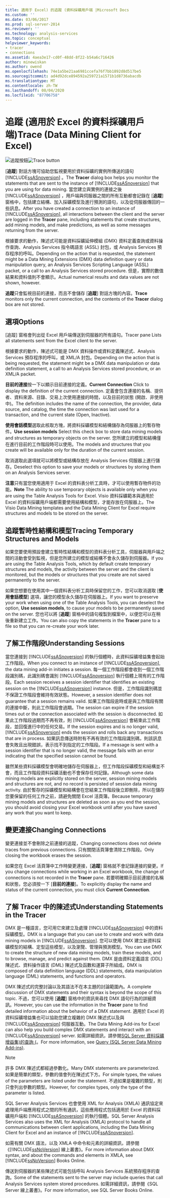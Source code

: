 ```yaml
---
title: 適用于 Excel) 的追蹤 (資料採礦用戶端 |Microsoft Docs
ms.custom: ''
ms.date: 03/06/2017
ms.prod: sql-server-2014
ms.reviewer: ''
ms.technology: analysis-services
ms.topic: conceptual
helpviewer_keywords:
- tracer
- connections
ms.assetid: 4aea3e17-cd0f-48dd-8f22-b54a6c716426
author: minewiskan
ms.author: owend
ms.openlocfilehash: 74e1a5be21aa6981ccefa76f7bb1892d8d517be5
ms.sourcegitcommit: ad4d92dce894592a259721a1571b1d8736abacdb
ms.translationtype: MT
ms.contentlocale: zh-TW
ms.lasthandoff: 08/04/2020
ms.locfileid: "87706758"
---
```

# <a name="trace-data-mining-client-for-excel"></a><span data-ttu-id="bf8ee-102">追蹤 (適用於 Excel 的資料採礦用戶端)</span><span class="sxs-lookup"><span data-stu-id="bf8ee-102">Trace (Data Mining Client for Excel)</span></span>
  <span data-ttu-id="bf8ee-103">![追蹤按鈕](media/misc-trace.gif "追蹤按鈕")</span><span class="sxs-lookup"><span data-stu-id="bf8ee-103">![Trace button](media/misc-trace.gif "Trace button")</span></span>

 <span data-ttu-id="bf8ee-104">[**追蹤**] 對話方塊可協助您監視要用於資料採礦的實例所傳送的語句 [!INCLUDE[ssASnoversion](../includes/ssasnoversion-md.md)] 。</span><span class="sxs-lookup"><span data-stu-id="bf8ee-104">The **Tracer** dialog box helps you monitor the statements that are sent to the instance of [!INCLUDE[ssASnoversion](../includes/ssasnoversion-md.md)] that you are using for data mining.</span></span> <span data-ttu-id="bf8ee-105">當您建立與實例的連接之後 [!INCLUDE[ssASnoversion](../includes/ssasnoversion-md.md)] ，用戶端與伺服器之間的所有互動都會記錄在 [**追蹤**] 窗格中，包括建立結構、加入採礦模型及進行預測的語句，以及從伺服器傳回的一些訊息。</span><span class="sxs-lookup"><span data-stu-id="bf8ee-105">After you have created a connection to an instance of [!INCLUDE[ssASnoversion](../includes/ssasnoversion-md.md)], all interactions between the client and the server are logged in the **Tracer** pane, including statements that create structures, add mining models, and make predictions, as well as some messages returning from the server.</span></span>

 <span data-ttu-id="bf8ee-106">根據要求的動作，陳述式可能是資料採礦延伸模組 (DMX) 資料定義查詢或資料操作查詢、Analysis Services 指令碼語言 (ASSL) 封包，或 Analysis Services 預存程序的呼叫。</span><span class="sxs-lookup"><span data-stu-id="bf8ee-106">Depending on the action that is requested, the statement might be a Data Mining Extensions (DMX) data definition query or data manipulation query, an Analysis Services Scripting Language (ASSL) packet, or a call to an Analysis Services stored procedure.</span></span> <span data-ttu-id="bf8ee-107">但是，實際的數值結果和資料值則不會顯示。</span><span class="sxs-lookup"><span data-stu-id="bf8ee-107">Actual numerical results and data values are not shown, however.</span></span>

 <span data-ttu-id="bf8ee-108">**追蹤**只會監視目前的連接，而且不會儲存 [**追蹤**] 對話方塊的內容。</span><span class="sxs-lookup"><span data-stu-id="bf8ee-108">**Trace** monitors only the current connection, and the contents of the **Tracer** dialog box are not stored.</span></span>

## <a name="options"></a><span data-ttu-id="bf8ee-109">選項</span><span class="sxs-lookup"><span data-stu-id="bf8ee-109">Options</span></span>
 <span data-ttu-id="bf8ee-110">[追蹤] 窗格會列出從 Excel 用戶端傳送到伺服器的所有語句。</span><span class="sxs-lookup"><span data-stu-id="bf8ee-110">Tracer pane Lists all statements sent from the Excel client to the server.</span></span>

 <span data-ttu-id="bf8ee-111">根據要求的動作，陳述式可能是 DMX 資料操作或資料定義陳述式、Analysis Services 預存程序的呼叫，或 XML/A 封包。</span><span class="sxs-lookup"><span data-stu-id="bf8ee-111">Depending on the action that is being requested, the statement might be a DMX data manipulation or data definition statement, a call to an Analysis Services stored procedure, or an XML/A packet.</span></span>

 <span data-ttu-id="bf8ee-112">**目前的連接**按一下以顯示目前連接的定義。</span><span class="sxs-lookup"><span data-stu-id="bf8ee-112">**Current Connection** Click to display the definition of the current connection.</span></span> <span data-ttu-id="bf8ee-113">定義會包含連接的名稱、提供者、資料來源、目錄、交易上次使用連接的時間，以及目前的狀態 (開啟、非使用中)。</span><span class="sxs-lookup"><span data-stu-id="bf8ee-113">The definition includes the name of the connection, the provider, data source, and catalog, the time the connection was last used for a transaction, and the current state (Open, Inactive).</span></span>

 <span data-ttu-id="bf8ee-114">**使用會話模型**選取此核取方塊，將資料採礦模型和結構儲存為伺服器上的暫存物件。</span><span class="sxs-lookup"><span data-stu-id="bf8ee-114">**Use session models** Select this check box to store data mining models and structures as temporary objects on the server.</span></span> <span data-ttu-id="bf8ee-115">您所建立的模型和結構僅在進行目前的工作階段時可以使用。</span><span class="sxs-lookup"><span data-stu-id="bf8ee-115">The models and structures that you create will be available only for the duration of the current session.</span></span>

 <span data-ttu-id="bf8ee-116">取消選取此選項就可以將模型或結構存放在 Analysis Services 伺服器上進行儲存。</span><span class="sxs-lookup"><span data-stu-id="bf8ee-116">Deselect this option to save your models or structures by storing them on an Analysis Services server.</span></span>

 <span data-ttu-id="bf8ee-117">**注意**只有當您使用適用于 Excel 的資料表分析工具時，才可以使用暫存物件的功能。</span><span class="sxs-lookup"><span data-stu-id="bf8ee-117">**Note** The ability to use temporary objects is available only when you are using the Table Analysis Tools for Excel.</span></span> <span data-ttu-id="bf8ee-118">Visio 資料採礦範本與適用於 Excel 的資料採礦用戶端都需要使用結構和模型，才能存放在伺服器上。</span><span class="sxs-lookup"><span data-stu-id="bf8ee-118">The Visio Data Mining templates and the Data Mining Client for Excel require structures and models to be stored on the server.</span></span>

## <a name="tracing-temporary-structures-and-models"></a><span data-ttu-id="bf8ee-119">追蹤暫時性結構和模型</span><span class="sxs-lookup"><span data-stu-id="bf8ee-119">Tracing Temporary Structures and Models</span></span>
 <span data-ttu-id="bf8ee-120">如果您要使用預設會建立暫時性結構和模型的資料表分析工具，伺服器與用戶端之間的活動會受到監視，但是您所建立的模型或結構不會永久儲存到伺服器。</span><span class="sxs-lookup"><span data-stu-id="bf8ee-120">If you are using the Table Analysis Tools, which by default create temporary structures and models, the activity between the server and the client is monitored, but the models or structures that you create are not saved permanently to the server.</span></span>

 <span data-ttu-id="bf8ee-121">如果您想要在使用其中一個資料表分析工具時保留您的工作，您可以取消選取 [**使用會話模型**] 選項，讓您的模型永久儲存在伺服器上。</span><span class="sxs-lookup"><span data-stu-id="bf8ee-121">If you want to preserve your work when using one of the Table Analysis Tools, you can deselect the option, **Use session models**, to cause your models to be permanently saved on the server.</span></span> <span data-ttu-id="bf8ee-122">您也可以將 [**追蹤**] 窗格中的語句複製到檔案中，以便您可以在稍後重新建立工作。</span><span class="sxs-lookup"><span data-stu-id="bf8ee-122">You can also copy the statements in the **Tracer** pane to a file so that you can re-create your work later.</span></span>

## <a name="understanding-sessions"></a><span data-ttu-id="bf8ee-123">了解工作階段</span><span class="sxs-lookup"><span data-stu-id="bf8ee-123">Understanding Sessions</span></span>
 <span data-ttu-id="bf8ee-124">當您連接到 [!INCLUDE[ssASnoversion](../includes/ssasnoversion-md.md)] 的執行個體時，此資料採礦增益集會起始工作階段。</span><span class="sxs-lookup"><span data-stu-id="bf8ee-124">When you connect to an instance of [!INCLUDE[ssASnoversion](../includes/ssasnoversion-md.md)], the data mining add-in initiates a session.</span></span> <span data-ttu-id="bf8ee-125">每一個工作階段都會收到一個工作階段識別碼，此識別碼會識別 [!INCLUDE[ssASnoversion](../includes/ssasnoversion-md.md)] 執行個體上現有的工作階段。</span><span class="sxs-lookup"><span data-stu-id="bf8ee-125">Each session receives a session identifier that identifies an existing session on the [!INCLUDE[ssASnoversion](../includes/ssasnoversion-md.md)] instance.</span></span> <span data-ttu-id="bf8ee-126">但是，工作階段識別碼並不保證工作階段會維持有效狀態。</span><span class="sxs-lookup"><span data-stu-id="bf8ee-126">However, a session identifier does not guarantee that a session remains valid.</span></span> <span data-ttu-id="bf8ee-127">如果工作階段逾時或是與工作階段有關的連接中斷，則此工作階段會過期。</span><span class="sxs-lookup"><span data-stu-id="bf8ee-127">The session can expire if the session times out or the connection associated with the session is disconnected.</span></span> <span data-ttu-id="bf8ee-128">如果此工作階段過期而不再有效，則 [!INCLUDE[ssASnoversion](../includes/ssasnoversion-md.md)] 會結束此工作階段，並回復進行中的任何交易。</span><span class="sxs-lookup"><span data-stu-id="bf8ee-128">If the session expires and is no longer valid, [!INCLUDE[ssASnoversion](../includes/ssasnoversion-md.md)] ends the session and rolls back any transactions that are in process.</span></span> <span data-ttu-id="bf8ee-129">如果訊息傳送時附有不再有效的工作階段識別碼，則該訊息會失敗且出現錯誤，表示找不到指定的工作階段。</span><span class="sxs-lookup"><span data-stu-id="bf8ee-129">If a message is sent with a session identifier that is no longer valid, the message fails with an error indicating that the specified session cannot be found.</span></span>

 <span data-ttu-id="bf8ee-130">雖然某些資料採礦模型會明確地儲存在伺服器上，但工作階段採礦模型和結構並不會，而且工作階段資料採礦活動也不會保存任何記錄。</span><span class="sxs-lookup"><span data-stu-id="bf8ee-130">Although some data mining models are explicitly stored on the server, session mining models and structures are not, and no record is persisted of session data mining activity.</span></span> <span data-ttu-id="bf8ee-131">由於暫存的採礦模型和結構會在您結束工作階段後立即刪除，所以在儲存您要保留的任何工作之前，請避免關閉 Excel 活頁簿。</span><span class="sxs-lookup"><span data-stu-id="bf8ee-131">Because temporary mining models and structures are deleted as soon as you end the session, you should avoid closing your Excel workbook until after you have saved any work that you want to keep.</span></span>

## <a name="changing-connections"></a><span data-ttu-id="bf8ee-132">變更連接</span><span class="sxs-lookup"><span data-stu-id="bf8ee-132">Changing Connections</span></span>
 <span data-ttu-id="bf8ee-133">變更連接並不會刪除之前連接的追蹤，</span><span class="sxs-lookup"><span data-stu-id="bf8ee-133">Changing connections does not delete traces from previous connections.</span></span> <span data-ttu-id="bf8ee-134">只有關閉活頁簿會清除工作階段。</span><span class="sxs-lookup"><span data-stu-id="bf8ee-134">Only closing the workbook erases the session.</span></span>

 <span data-ttu-id="bf8ee-135">如果您在 Excel 活頁簿中工作時變更連接，[**追蹤**] 窗格就不會記錄連接的變更。</span><span class="sxs-lookup"><span data-stu-id="bf8ee-135">If you change connections while working in an Excel workbook, the change of connections is not recorded in the **Tracer** pane.</span></span> <span data-ttu-id="bf8ee-136">若要明確顯示目前連接的名稱和狀態，您必須按一下 [**目前的連接**]。</span><span class="sxs-lookup"><span data-stu-id="bf8ee-136">To explicitly display the name and status of the current connection, you must click **Current Connection**.</span></span>

## <a name="understanding-statements-in-the-tracer"></a><span data-ttu-id="bf8ee-137">了解 Tracer 中的陳述式</span><span class="sxs-lookup"><span data-stu-id="bf8ee-137">Understanding Statements in the Tracer</span></span>
 <span data-ttu-id="bf8ee-138">DMX 是一種語言，您可用它來建立及處理 [!INCLUDE[ssASnoversion](../includes/ssasnoversion-md.md)] 中的資料採礦模型。</span><span class="sxs-lookup"><span data-stu-id="bf8ee-138">DMX is a language that you can use to create and work with data mining models in [!INCLUDE[ssASnoversion](../includes/ssasnoversion-md.md)].</span></span> <span data-ttu-id="bf8ee-139">您可以使用 DMX 建立新資料採礦模型的結構、定型這些模型，以及瀏覽、管理與預測模型。</span><span class="sxs-lookup"><span data-stu-id="bf8ee-139">You can use DMX to create the structure of new data mining models, train these models, and to browse, manage, and predict against them.</span></span> <span data-ttu-id="bf8ee-140">DMX 是由資料定義語言 (DDL) 陳述式、資料操作語言 (DML) 陳述式及函數和運算子所組成。</span><span class="sxs-lookup"><span data-stu-id="bf8ee-140">DMX is composed of data definition language (DDL) statements, data manipulation language (DML) statements, and functions and operators.</span></span>

 <span data-ttu-id="bf8ee-141">DMX 陳述式的完整討論以及其語法不在本主題的討論範圍內。</span><span class="sxs-lookup"><span data-stu-id="bf8ee-141">A complete discussion of DMX statements and their syntax is beyond the scope of this topic.</span></span> <span data-ttu-id="bf8ee-142">不過，您可以使用 [**追蹤**] 窗格中的資訊來尋找 DMX 語句行為的詳細資訊。</span><span class="sxs-lookup"><span data-stu-id="bf8ee-142">However, you can use the information in the **Tracer** pane to find detailed information about the behavior of a DMX statement.</span></span> <span data-ttu-id="bf8ee-143">適用於 Excel 的資料採礦增益集也可以協助您建立複雜的 DMX 陳述式以及與 [!INCLUDE[ssASnoversion](../includes/ssasnoversion-md.md)] 伺服器互動。</span><span class="sxs-lookup"><span data-stu-id="bf8ee-143">The Data Mining Add-ins for Excel can also help you build complex DMX statements and interact with an [!INCLUDE[ssASnoversion](../includes/ssasnoversion-md.md)] server.</span></span> <span data-ttu-id="bf8ee-144">如需詳細資訊，請參閱[SQL Server 資料採礦增益集&#41;的查詢 &#40;](query-sql-server-data-mining-add-ins.md)。</span><span class="sxs-lookup"><span data-stu-id="bf8ee-144">For more information, see [Query &#40;SQL Server Data Mining Add-ins&#41;](query-sql-server-data-mining-add-ins.md).</span></span>

> [!NOTE]
>  <span data-ttu-id="bf8ee-145">許多 DMX 陳述式都經過參數化。</span><span class="sxs-lookup"><span data-stu-id="bf8ee-145">Many DMX statements are parameterized.</span></span> <span data-ttu-id="bf8ee-146">如果是簡單的類型，參數的值會列在陳述式下方。</span><span class="sxs-lookup"><span data-stu-id="bf8ee-146">For simple types, the values of the parameters are listed under the statement.</span></span> <span data-ttu-id="bf8ee-147">不過如果是複雜的類型，則只會列出參數的類型。</span><span class="sxs-lookup"><span data-stu-id="bf8ee-147">However, for complex types, only the type of the parameter is listed.</span></span>

 <span data-ttu-id="bf8ee-148">SQL Server Analysis Services 也會使用 XML for Analysis (XMLA) 通訊協定來處理用戶端應用程式之間的所有通訊，這些應用程式包括適用於 Excel 的資料採礦用戶端和 [!INCLUDE[ssASnoversion](../includes/ssasnoversion-md.md)] 的執行個體。</span><span class="sxs-lookup"><span data-stu-id="bf8ee-148">SQL Server Analysis Services also uses the XML for Analysis (XMLA) protocol to handle all communications between client applications, including the Data Mining Client for Excel and an instance of [!INCLUDE[ssASnoversion](../includes/ssasnoversion-md.md)].</span></span>

 <span data-ttu-id="bf8ee-149">如需有關 DMX 語法，以及 XMLA 中命令和元素的詳細資訊，請參閱《[!INCLUDE[ssNoVersion](../includes/ssnoversion-md.md)] 線上叢書》。</span><span class="sxs-lookup"><span data-stu-id="bf8ee-149">For more information about DMX syntax, and about the commands and elements in XMLA, see [!INCLUDE[ssNoVersion](../includes/ssnoversion-md.md)] Books Online.</span></span>

 <span data-ttu-id="bf8ee-150">傳送到伺服器的某些陳述式可能包括呼叫 Analysis Services 系統預存程序的查詢。</span><span class="sxs-lookup"><span data-stu-id="bf8ee-150">Some of the statements sent to the server may include queries that call Analysis Services system stored procedures.</span></span> <span data-ttu-id="bf8ee-151">如需詳細資訊，請參閱《SQL Server 線上叢書》。</span><span class="sxs-lookup"><span data-stu-id="bf8ee-151">For more information, see SQL Server Books Online.</span></span>



